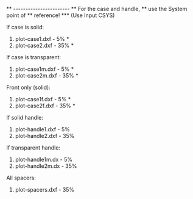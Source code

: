 ** -----------------------
** For the case and handle, 
** use the System point of 
**      reference!
***  (Use Input CSYS)

If case is solid:
  1. plot-case1.dxf    -   5%  *
  2. plot-case2.dxf    -  35%  *

If case is transparent:
  1. plot-case1m.dxf   -   5%  *
  2. plot-case2m.dxf   -  35%  *


Front only (solid):
  1. plot-case1f.dxf   -   5%  *
  2. plot-case2f.dxf   -  35%  *



If solid handle:
  1. plot-handle1.dxf  -   5%
  2. plot-handle2.dxf  -  35%

If transparent handle:
  1. plot-handle1m.dx  -   5%
  2. plot-handle2m.dx  -  35%


All spacers:
  1.  plot-spacers.dxf  - 35%
  
  